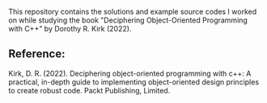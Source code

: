 This repository contains the solutions and example source codes I worked on while studying the book
"Deciphering Object-Oriented Programming with C++" by Dorothy R. Kirk (2022).


## Reference:
Kirk, D. R. (2022). Deciphering object-oriented programming with c++: A practical, in-depth guide to implementing object-oriented design principles to create robust code. Packt Publishing, Limited.